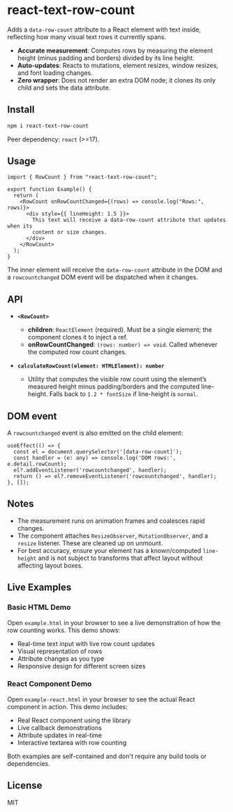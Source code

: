 # react-text-row-count

Adds a `data-row-count` attribute to a React element with text inside, reflecting how many visual text rows it currently spans.

- **Accurate measurement**: Computes rows by measuring the element height (minus padding and borders) divided by its line height.
- **Auto-updates**: Reacts to mutations, element resizes, window resizes, and font loading changes.
- **Zero wrapper**: Does not render an extra DOM node; it clones its only child and sets the data attribute.

## Install

```bash
npm i react-text-row-count
```

Peer dependency: `react` (>=17).

## Usage

```tsx
import { RowCount } from "react-text-row-count";

export function Example() {
  return (
    <RowCount onRowCountChanged={(rows) => console.log("Rows:", rows)}>
      <div style={{ lineHeight: 1.5 }}>
        This text will receive a data-row-count attribute that updates when its
        content or size changes.
      </div>
    </RowCount>
  );
}
```

The inner element will receive the `data-row-count` attribute in the DOM and a `rowcountchanged` DOM event will be dispatched when it changes.

## API

- **`<RowCount>`**
  - **children**: `ReactElement` (required). Must be a single element; the component clones it to inject a ref.
  - **onRowCountChanged**: `(rows: number) => void`. Called whenever the computed row count changes.

- **`calculateRowCount(element: HTMLElement): number`**
  - Utility that computes the visible row count using the element’s measured height minus padding/borders and the computed line-height. Falls back to `1.2 * fontSize` if line-height is `normal`.

## DOM event

A `rowcountchanged` event is also emitted on the child element:

```tsx
useEffect(() => {
  const el = document.querySelector('[data-row-count]');
  const handler = (e: any) => console.log('DOM rows:', e.detail.rowCount);
  el?.addEventListener('rowcountchanged', handler);
  return () => el?.removeEventListener('rowcountchanged', handler);
}, []);
```

## Notes

- The measurement runs on animation frames and coalesces rapid changes.
- The component attaches `ResizeObserver`, `MutationObserver`, and a `resize` listener. These are cleaned up on unmount.
- For best accuracy, ensure your element has a known/computed `line-height` and is not subject to transforms that affect layout without affecting layout boxes.

## Live Examples

### Basic HTML Demo
Open `example.html` in your browser to see a live demonstration of how the row counting works. This demo shows:
- Real-time text input with live row count updates
- Visual representation of rows
- Attribute changes as you type
- Responsive design for different screen sizes

### React Component Demo
Open `example-react.html` in your browser to see the actual React component in action. This demo includes:
- Real React component using the library
- Live callback demonstrations
- Attribute updates in real-time
- Interactive textarea with row counting

Both examples are self-contained and don't require any build tools or dependencies.

## License

MIT
